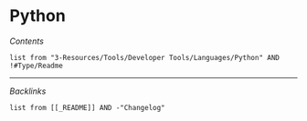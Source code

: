 # Python

*Contents*

````dataview
list from "3-Resources/Tools/Developer Tools/Languages/Python" AND !#Type/Readme
````

---

*Backlinks*

````dataview
list from [[_README]] AND -"Changelog"
````
